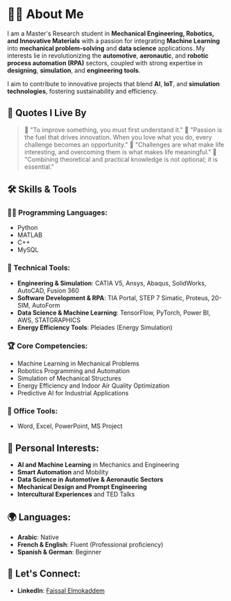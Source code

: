 # 🙋‍♂️ About Me
I am a Master's Research student in **Mechanical Engineering, Robotics, and Innovative Materials** with a passion for integrating **Machine Learning** into **mechanical problem-solving** and **data science** applications. My interests lie in revolutionizing the **automotive**, **aeronautic**, and **robotic process automation (RPA)** sectors, coupled with strong expertise in **designing**, **simulation**, and **engineering tools**.  

I aim to contribute to innovative projects that blend **AI**, **IoT**, and **simulation technologies**, fostering sustainability and efficiency.  

## 💬 Quotes I Live By  
> 🌟 "To improve something, you must first understand it."
> 🌟 "Passion is the fuel that drives innovation. When you love what you do, every challenge becomes an opportunity."
> 🌟 "Challenges are what make life interesting, and overcoming them is what makes life meaningful."
> 🌟 "Combining theoretical and practical knowledge is not optional; it is essential."  

## 🛠️ Skills & Tools  

### 👨‍💻 Programming Languages:  
- Python  
- MATLAB  
- C++  
- MySQL  

### 🔧 Technical Tools:  
- **Engineering & Simulation**: CATIA V5, Ansys, Abaqus, SolidWorks, AutoCAD, Fusion 360  
- **Software Development & RPA**: TIA Portal, STEP 7 Simatic, Proteus, 20-SIM, AutoForm  
- **Data Science & Machine Learning**: TensorFlow, PyTorch, Power BI, AWS, STATGRAPHICS  
- **Energy Efficiency Tools**: Pleiades (Energy Simulation)  

### 🏆 Core Competencies:  
- Machine Learning in Mechanical Problems  
- Robotics Programming and Automation  
- Simulation of Mechanical Structures  
- Energy Efficiency and Indoor Air Quality Optimization  
- Predictive AI for Industrial Applications  

### 📝 Office Tools:  
- Word, Excel, PowerPoint, MS Project  

## 🎯 Personal Interests:  
- **AI and Machine Learning** in Mechanics and Engineering  
- **Smart Automation** and Mobility  
- **Data Science in Automotive & Aeronautic Sectors**  
- **Mechanical Design and Prompt Engineering**  
- **Intercultural Experiences** and TED Talks  

## 🌍 Languages:  
- **Arabic**: Native  
- **French & English**: Fluent (Professional proficiency)  
- **Spanish & German**: Beginner  

## 🔗 Let's Connect:   
- **LinkedIn**: [Faissal Elmokaddem](https://www.linkedin.com/in/faissal-elmokaddem/)  

